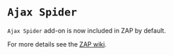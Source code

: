 # `Ajax Spider` #

`Ajax Spider` add-on is now included in ZAP by default.

For more details see the [ZAP wiki](https://code.google.com/p/zaproxy/wiki/HelpAddonsSpiderAjaxConcepts).